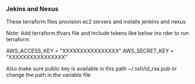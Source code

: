 ### Jekins and Nexus

These terraform files provision ec2 servers and installs jenkins and nexus

Note: Add terraform.tfvars file and include tokens like below ino rder to run terraform

AWS_ACCESS_KEY = "XXXXXXXXXXXXXXXX"
AWS_SECRET_KEY = "XXXXXXXXXXXXXXXX"

Also make sure public key is available in this path ~/.ssh/id_rsa.pub or change the path in the variable file